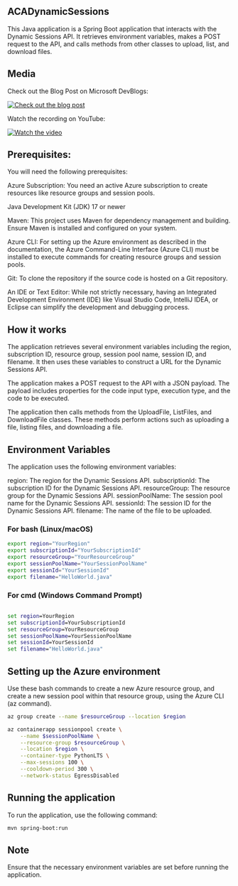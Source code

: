 ## ACADynamicSessions

This Java application is a Spring Boot application that interacts with the Dynamic Sessions API. It retrieves environment variables, makes a POST request to the API, and calls methods from other classes to upload, list, and download files.

## Media

Check out the Blog Post on Microsoft DevBlogs:

[![Check out the blog post](https://devblogs.microsoft.com/java/wp-content/uploads/sites/51/2024/06/acadynamicsessionsthumbnail-1024x536.jpg)](https://devblogs.microsoft.com/java/using-java-with-aca-dynamic-sessions/
)

Watch the recording on YouTube:

[![Watch the video](https://img.youtube.com/vi/yCo4catePso/0.jpg)](https://www.youtube.com/watch?v=yCo4catePso)

## Prerequisites: 

You will need the following prerequisites:

Azure Subscription: You need an active Azure subscription to create resources like resource groups and session pools.

Java Development Kit (JDK) 17 or newer

Maven: This project uses Maven for dependency management and building. Ensure Maven is installed and configured on your system.

Azure CLI: For setting up the Azure environment as described in the documentation, the Azure Command-Line Interface (Azure CLI) must be installed to execute commands for creating resource groups and session pools.

Git: To clone the repository if the source code is hosted on a Git repository.

An IDE or Text Editor: While not strictly necessary, having an Integrated Development Environment (IDE) like Visual Studio Code, IntelliJ IDEA, or Eclipse can simplify the development and debugging process.

## How it works
The application retrieves several environment variables including the region, subscription ID, resource group, session pool name, session ID, and filename. It then uses these variables to construct a URL for the Dynamic Sessions API.

The application makes a POST request to the API with a JSON payload. The payload includes properties for the code input type, execution type, and the code to be executed.

The application then calls methods from the UploadFile, ListFiles, and DownloadFile classes. These methods perform actions such as uploading a file, listing files, and downloading a file.

## Environment Variables
The application uses the following environment variables:

region: The region for the Dynamic Sessions API.
subscriptionId: The subscription ID for the Dynamic Sessions API.
resourceGroup: The resource group for the Dynamic Sessions API.
sessionPoolName: The session pool name for the Dynamic Sessions API.
sessionId: The session ID for the Dynamic Sessions API.
filename: The name of the file to be uploaded.

### For bash (Linux/macOS)

```bash
export region="YourRegion"
export subscriptionId="YourSubscriptionId"
export resourceGroup="YourResourceGroup"
export sessionPoolName="YourSessionPoolName"
export sessionId="YourSessionId"
export filename="HelloWorld.java"
```
### For cmd (Windows Command Prompt)

```cmd

set region=YourRegion
set subscriptionId=YourSubscriptionId
set resourceGroup=YourResourceGroup
set sessionPoolName=YourSessionPoolName
set sessionId=YourSessionId
set filename="HelloWorld.java"

```

## Setting up the Azure environment

Use these bash commands to create a new Azure resource group, and create a new session pool within that resource group, using the Azure CLI (az command). 

```bash
az group create --name $resourceGroup --location $region

az containerapp sessionpool create \
    --name $sessionPoolName \
    --resource-group $resourceGroup \
    --location $region \
    --container-type PythonLTS \
    --max-sessions 100 \
    --cooldown-period 300 \
    --network-status EgressDisabled

```

## Running the application
To run the application, use the following command:

```bash
mvn spring-boot:run
```

## Note
Ensure that the necessary environment variables are set before running the application.